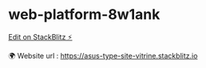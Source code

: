 # web-platform-8w1ank

[Edit on StackBlitz ⚡️](https://stackblitz.com/edit/web-platform-8w1ank)

🌍 Website url : https://asus-type-site-vitrine.stackblitz.io
